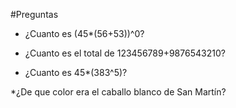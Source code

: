 #Preguntas 

* ¿Cuanto es (45*(56+53))^0?

* ¿Cuanto es el total de 123456789+9876543210?

* ¿Cuanto es 45*(383^5)?

*¿De que color era el caballo blanco de San Martín?